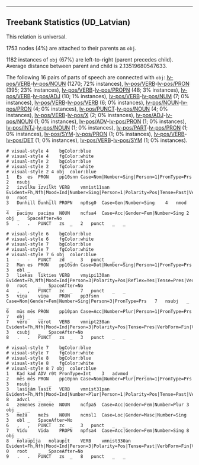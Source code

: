 

--------------------------------------------------------------------------------

## Treebank Statistics (UD_Latvian)

This relation is universal.

1753 nodes (4%) are attached to their parents as `obj`.

1182 instances of `obj` (67%) are left-to-right (parent precedes child).
Average distance between parent and child is 2.13519680547633.

The following 16 pairs of parts of speech are connected with `obj`: [lv-pos/VERB]()-[lv-pos/NOUN]() (1270; 72% instances), [lv-pos/VERB]()-[lv-pos/PRON]() (395; 23% instances), [lv-pos/VERB]()-[lv-pos/PROPN]() (48; 3% instances), [lv-pos/VERB]()-[lv-pos/ADJ]() (10; 1% instances), [lv-pos/VERB]()-[lv-pos/NUM]() (7; 0% instances), [lv-pos/VERB]()-[lv-pos/VERB]() (6; 0% instances), [lv-pos/NOUN]()-[lv-pos/PRON]() (4; 0% instances), [lv-pos/PUNCT]()-[lv-pos/NOUN]() (4; 0% instances), [lv-pos/VERB]()-[lv-pos/X]() (2; 0% instances), [lv-pos/ADJ]()-[lv-pos/NOUN]() (1; 0% instances), [lv-pos/ADV]()-[lv-pos/PRON]() (1; 0% instances), [lv-pos/INTJ]()-[lv-pos/NOUN]() (1; 0% instances), [lv-pos/PART]()-[lv-pos/PRON]() (1; 0% instances), [lv-pos/SYM]()-[lv-pos/PRON]() (1; 0% instances), [lv-pos/VERB]()-[lv-pos/DET]() (1; 0% instances), [lv-pos/VERB]()-[lv-pos/SYM]() (1; 0% instances).


~~~ conllu
# visual-style 4	bgColor:blue
# visual-style 4	fgColor:white
# visual-style 2	bgColor:blue
# visual-style 2	fgColor:white
# visual-style 2 4 obj	color:blue
1	Es	es	PRON	pp10snn	Case=Nom|Number=Sing|Person=1|PronType=Prs	2	nsubj	_	_
2	izvilku	izvilkt	VERB	vmnist11san	Evident=Fh,Nfh|Mood=Ind|Number=Sing|Person=1|Polarity=Pos|Tense=Past|VerbForm=Fin|Voice=Act	0	root	_	_
3	Dunhill	Dunhill	PROPN	np0sg0	Case=Gen|Number=Sing	4	nmod	_	_
4	paciņu	paciņa	NOUN	ncfsa4	Case=Acc|Gender=Fem|Number=Sing	2	obj	_	SpaceAfter=No
5	.	.	PUNCT	zs	_	2	punct	_	_

~~~


~~~ conllu
# visual-style 6	bgColor:blue
# visual-style 6	fgColor:white
# visual-style 7	bgColor:blue
# visual-style 7	fgColor:white
# visual-style 7 6 obj	color:blue
1	-	-	PUNCT	zd	_	3	punct	_	_
2	Man	es	PRON	pp10sdn	Case=Dat|Number=Sing|Person=1|PronType=Prs	3	obl	_	_
3	liekas	likties	VERB	vmyipi130an	Evident=Fh,Nfh|Mood=Ind|Person=3|Polarity=Pos|Reflex=Yes|Tense=Pres|VerbForm=Fin|Voice=Act	0	root	_	SpaceAfter=No
4	,	,	PUNCT	zc	_	7	punct	_	_
5	viņa	viņa	PRON	pp3fsnn	Case=Nom|Gender=Fem|Number=Sing|Person=3|PronType=Prs	7	nsubj	_	_
6	mūs	mēs	PRON	pp10pan	Case=Acc|Number=Plur|Person=1|PronType=Prs	7	obj	_	_
7	vēro	vērot	VERB	vmnipt230an	Evident=Fh,Nfh|Mood=Ind|Person=3|Polarity=Pos|Tense=Pres|VerbForm=Fin|Voice=Act	3	csubj	_	SpaceAfter=No
8	.	.	PUNCT	zs	_	3	punct	_	_

~~~


~~~ conllu
# visual-style 7	bgColor:blue
# visual-style 7	fgColor:white
# visual-style 8	bgColor:blue
# visual-style 8	fgColor:white
# visual-style 8 7 obj	color:blue
1	Kad	kad	ADV	r0t	PronType=Int	3	advmod	_	_
2	mēs	mēs	PRON	pp10pnn	Case=Nom|Number=Plur|Person=1|PronType=Prs	3	nsubj	_	_
3	lasījām	lasīt	VERB	vmnist31pan	Evident=Fh,Nfh|Mood=Ind|Number=Plur|Person=1|Polarity=Pos|Tense=Past|VerbForm=Fin|Voice=Act	8	advcl	_	_
4	zemenes	zemene	NOUN	ncfpa5	Case=Acc|Gender=Fem|Number=Plur	3	obj	_	_
5	mežā	mežs	NOUN	ncmsl1	Case=Loc|Gender=Masc|Number=Sing	3	obl	_	SpaceAfter=No
6	,	,	PUNCT	zc	_	3	punct	_	_
7	Vidu	Vida	PROPN	npfsa4	Case=Acc|Gender=Fem|Number=Sing	8	obj	_	_
8	nolaupīja	nolaupīt	VERB	vmnist330an	Evident=Fh,Nfh|Mood=Ind|Person=3|Polarity=Pos|Tense=Past|VerbForm=Fin|Voice=Act	0	root	_	SpaceAfter=No
9	.	.	PUNCT	zs	_	8	punct	_	_

~~~


